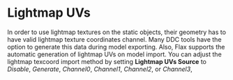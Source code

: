 # Lightmap UVs

In order to use lightmap textures on the static objects, their geometry has to have valid lightmap texture coordinates channel. Many DDC tools have the option to generate this data during model exporting. Also, Flax supports the automatic generation of lightmap UVs on model import. You can adjust the lightmap texcoord import method by setting **Lightmap UVs Source** to *Disable*, *Generate*, *Channel0*, *Channel1*, *Channel2*, or *Channel3*,
